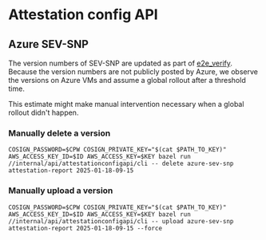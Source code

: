 # Attestation config API

## Azure SEV-SNP
The version numbers of SEV-SNP are updated as part of [e2e_verify](/.github/actions/e2e_verify/action.yml).
Because the version numbers are not publicly posted by Azure, we observe the versions on Azure VMs and assume a global rollout after a threshold time.

This estimate might make manual intervention necessary when a global rollout didn't happen.

### Manually delete a version
```
COSIGN_PASSWORD=$CPW COSIGN_PRIVATE_KEY="$(cat $PATH_TO_KEY)" AWS_ACCESS_KEY_ID=$ID AWS_ACCESS_KEY=$KEY bazel run //internal/api/attestationconfigapi/cli -- delete azure-sev-snp attestation-report 2025-01-18-09-15
```

### Manually upload a version
```
COSIGN_PASSWORD=$CPW COSIGN_PRIVATE_KEY="$(cat $PATH_TO_KEY)" AWS_ACCESS_KEY_ID=$ID AWS_ACCESS_KEY=$KEY bazel run //internal/api/attestationconfigapi/cli -- upload azure-sev-snp attestation-report 2025-01-18-09-15 --force
```
